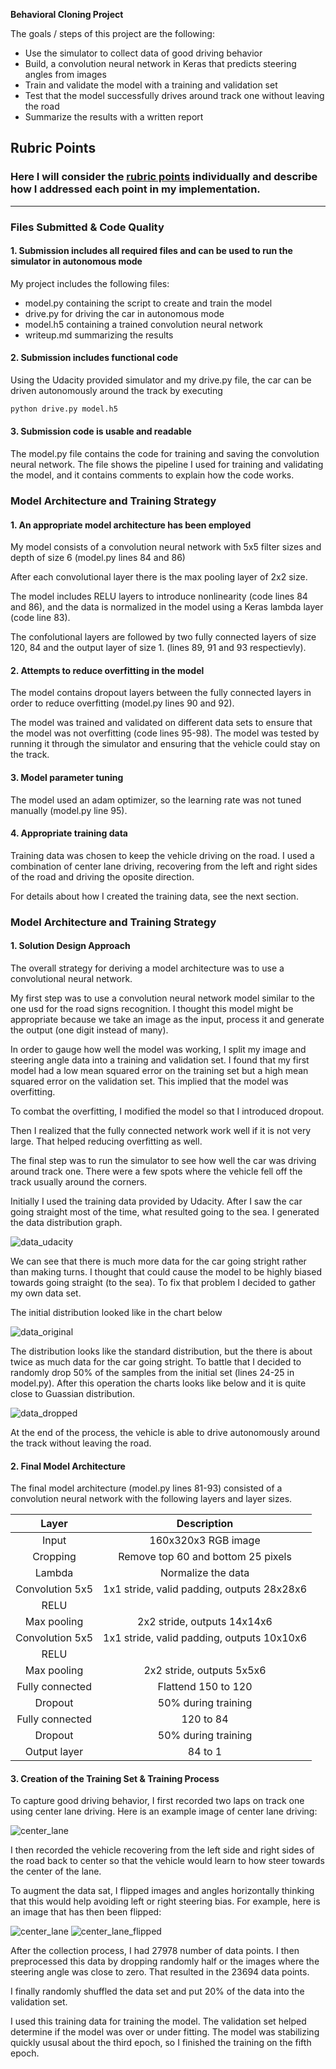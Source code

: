 **Behavioral Cloning Project**

The goals / steps of this project are the following:
* Use the simulator to collect data of good driving behavior
* Build, a convolution neural network in Keras that predicts steering angles from images
* Train and validate the model with a training and validation set
* Test that the model successfully drives around track one without leaving the road
* Summarize the results with a written report


[//]: # (Image References)

[center_lane]: ./images/center_lane.png "Center lane driving"
[center_lane_flipped]: ./images/center_lane_flipped.png "Center lane driving. (Image flipped horizontally)"
[data_udacity]: ./images/udacity_data_distribution.png "Udacity data distrubution"
[data_original]: ./images/initial_data_distribution.png "Distribution of my own data"
[data_dropped]: ./images/dropped_data_distribution.png "Distribution of my own data where half of the samples for steering angle close to 0 is dropped"

## Rubric Points
### Here I will consider the [rubric points](https://review.udacity.com/#!/rubrics/432/view) individually and describe how I addressed each point in my implementation.  

---
### Files Submitted & Code Quality

#### 1. Submission includes all required files and can be used to run the simulator in autonomous mode

My project includes the following files:
* model.py containing the script to create and train the model
* drive.py for driving the car in autonomous mode
* model.h5 containing a trained convolution neural network 
* writeup.md summarizing the results

#### 2. Submission includes functional code
Using the Udacity provided simulator and my drive.py file, the car can be driven autonomously around the track by executing 
```sh
python drive.py model.h5
```

#### 3. Submission code is usable and readable

The model.py file contains the code for training and saving the convolution neural network. The file shows the pipeline I used for training and validating the model, and it contains comments to explain how the code works.

### Model Architecture and Training Strategy

#### 1. An appropriate model architecture has been employed

My model consists of a convolution neural network with 5x5 filter sizes and depth of size 6 (model.py lines 84 and 86) 

After each convolutional layer there is the max pooling layer of 2x2 size.

The model includes RELU layers to introduce nonlinearity (code lines 84 and 86), and the data is normalized in the model using a Keras lambda layer (code line 83).

The confolutional layers are followed by two fully connected layers of size 120, 84 and the output layer of size 1. (lines 89, 91 and 93 respectievly).

#### 2. Attempts to reduce overfitting in the model

The model contains dropout layers between the fully connected layers in order to reduce overfitting (model.py lines 90 and 92). 

The model was trained and validated on different data sets to ensure that the model was not overfitting (code lines 95-98). The model was tested by running it through the simulator and ensuring that the vehicle could stay on the track.

#### 3. Model parameter tuning

The model used an adam optimizer, so the learning rate was not tuned manually (model.py line 95).

#### 4. Appropriate training data

Training data was chosen to keep the vehicle driving on the road. I used a combination of center lane driving, recovering from the left and right sides of the road and driving the oposite direction.

For details about how I created the training data, see the next section. 

### Model Architecture and Training Strategy

#### 1. Solution Design Approach

The overall strategy for deriving a model architecture was to use a convolutional neural network.

My first step was to use a convolution neural network model similar to the one usd for the road signs recognition. I thought this model might be appropriate because we take an image as the input, process it and generate the output (one digit instead of many).

In order to gauge how well the model was working, I split my image and steering angle data into a training and validation set. I found that my first model had a low mean squared error on the training set but a high mean squared error on the validation set. This implied that the model was overfitting. 

To combat the overfitting, I modified the model so that I introduced dropout.

Then I realized that the fully connected network work well if it is not very large. That helped reducing overfitting as well. 

The final step was to run the simulator to see how well the car was driving around track one. There were a few spots where the vehicle fell off the track usually around the corners.

Initially I used the training data provided by Udacity. After I saw the car going straight most of the time, what resulted going to the sea. I generated the data distribution graph.

![data_udacity]

We can see that there is much more data for the car going stright rather than making turns. I thought that could cause the model to be highly biased towards going straight (to the sea). To fix that problem I decided to gather my own data set.

The initial distribution looked like in the chart below

![data_original]

The distribution looks like the standard distribution, but the there is about twice as much data for the car going stright. To battle that I decided to randomly drop 50% of the samples from the initial set (lines 24-25 in model.py). After this operation the charts looks like below and it is quite close to Guassian distribution.

![data_dropped]

At the end of the process, the vehicle is able to drive autonomously around the track without leaving the road.

#### 2. Final Model Architecture

The final model architecture (model.py lines 81-93) consisted of a convolution neural network with the following layers and layer sizes.

| Layer         		|     Description	        					| 
|:---------------------:|:---------------------------------------------:| 
| Input         		| 160x320x3 RGB image   						| 
| Cropping              | Remove top 60 and bottom 25 pixels            |
| Lambda                | Normalize the data                            |
| Convolution 5x5     	| 1x1 stride, valid padding, outputs 28x28x6 	|
| RELU					|												|
| Max pooling	      	| 2x2 stride,  outputs 14x14x6 				    |
| Convolution 5x5     	| 1x1 stride, valid padding, outputs 10x10x6    |
| RELU					|												|
| Max pooling	      	| 2x2 stride,  outputs 5x5x6 				    |
| Fully connected		| Flattend 150 to 120      						|
| Dropout               | 50% during training                           |
| Fully connected		| 120 to 84        						    	|
| Dropout               | 50% during training                           |
| Output layer          | 84 to 1                                       |

#### 3. Creation of the Training Set & Training Process

To capture good driving behavior, I first recorded two laps on track one using center lane driving. Here is an example image of center lane driving:

![center_lane]

I then recorded the vehicle recovering from the left side and right sides of the road back to center so that the vehicle would learn to how steer towards the center of the lane.

To augment the data sat, I flipped images and angles horizontally thinking that this would help avoiding left or right steering bias. For example, here is an image that has then been flipped:

![center_lane]
![center_lane_flipped]

After the collection process, I had 27978 number of data points. I then preprocessed this data by dropping randomly half or the images where the steering angle was close to zero. That resulted in the 23694 data points.

I finally randomly shuffled the data set and put 20% of the data into the validation set. 

I used this training data for training the model. The validation set helped determine if the model was over or under fitting. The model was stabilizing quickly ususal about the third epoch, so I finished the training on the fifth epoch.
